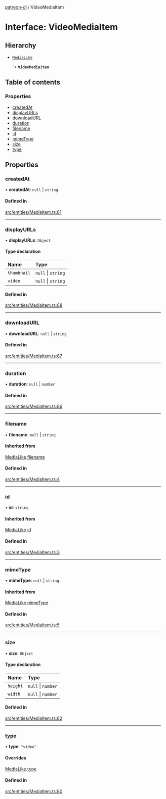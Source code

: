 [patreon-dl](../README.md) / VideoMediaItem

# Interface: VideoMediaItem

## Hierarchy

- [`MediaLike`](MediaLike.md)

  ↳ **`VideoMediaItem`**

## Table of contents

### Properties

- [createdAt](VideoMediaItem.md#createdat)
- [displayURLs](VideoMediaItem.md#displayurls)
- [downloadURL](VideoMediaItem.md#downloadurl)
- [duration](VideoMediaItem.md#duration)
- [filename](VideoMediaItem.md#filename)
- [id](VideoMediaItem.md#id)
- [mimeType](VideoMediaItem.md#mimetype)
- [size](VideoMediaItem.md#size)
- [type](VideoMediaItem.md#type)

## Properties

### createdAt

• **createdAt**: ``null`` \| `string`

#### Defined in

[src/entities/MediaItem.ts:81](https://github.com/patrickkfkan/patreon-dl/blob/47a7410/src/entities/MediaItem.ts#L81)

___

### displayURLs

• **displayURLs**: `Object`

#### Type declaration

| Name | Type |
| :------ | :------ |
| `thumbnail` | ``null`` \| `string` |
| `video` | ``null`` \| `string` |

#### Defined in

[src/entities/MediaItem.ts:88](https://github.com/patrickkfkan/patreon-dl/blob/47a7410/src/entities/MediaItem.ts#L88)

___

### downloadURL

• **downloadURL**: ``null`` \| `string`

#### Defined in

[src/entities/MediaItem.ts:87](https://github.com/patrickkfkan/patreon-dl/blob/47a7410/src/entities/MediaItem.ts#L87)

___

### duration

• **duration**: ``null`` \| `number`

#### Defined in

[src/entities/MediaItem.ts:86](https://github.com/patrickkfkan/patreon-dl/blob/47a7410/src/entities/MediaItem.ts#L86)

___

### filename

• **filename**: ``null`` \| `string`

#### Inherited from

[MediaLike](MediaLike.md).[filename](MediaLike.md#filename)

#### Defined in

[src/entities/MediaItem.ts:4](https://github.com/patrickkfkan/patreon-dl/blob/47a7410/src/entities/MediaItem.ts#L4)

___

### id

• **id**: `string`

#### Inherited from

[MediaLike](MediaLike.md).[id](MediaLike.md#id)

#### Defined in

[src/entities/MediaItem.ts:3](https://github.com/patrickkfkan/patreon-dl/blob/47a7410/src/entities/MediaItem.ts#L3)

___

### mimeType

• **mimeType**: ``null`` \| `string`

#### Inherited from

[MediaLike](MediaLike.md).[mimeType](MediaLike.md#mimetype)

#### Defined in

[src/entities/MediaItem.ts:5](https://github.com/patrickkfkan/patreon-dl/blob/47a7410/src/entities/MediaItem.ts#L5)

___

### size

• **size**: `Object`

#### Type declaration

| Name | Type |
| :------ | :------ |
| `height` | ``null`` \| `number` |
| `width` | ``null`` \| `number` |

#### Defined in

[src/entities/MediaItem.ts:82](https://github.com/patrickkfkan/patreon-dl/blob/47a7410/src/entities/MediaItem.ts#L82)

___

### type

• **type**: ``"video"``

#### Overrides

[MediaLike](MediaLike.md).[type](MediaLike.md#type)

#### Defined in

[src/entities/MediaItem.ts:80](https://github.com/patrickkfkan/patreon-dl/blob/47a7410/src/entities/MediaItem.ts#L80)
